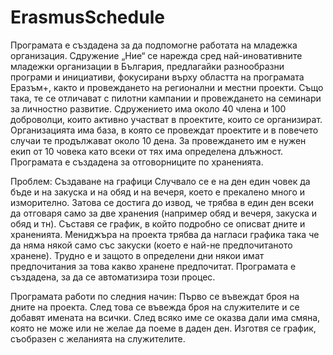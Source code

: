 # ErasmusSchedule
Програмата е създадена за да подпомогне работата на младежка организация. Сдружение „Ние“ се нарежда сред най-иновативните младежки организации в България, предлагайки разнообразни програми и инициативи, фокусирани върху областта на програмата Еразъм+, както и провеждането на регионални и местни проекти. Също така, те се отличават с пилотни кампании и провеждането на семинари за личностно развитие. Сдружението има около 40 члена и 100 доброволци, които активно участват в проектите, които се организират.
Организацията има база, в която се провеждат проектите и в повечето случаи те продължават около 10 дена. За провеждането им е нужен екип от 10 човека като всеки от тях има определена длъжност. Програмата е създадена за отговорниците по храненията.

Проблем: Създаване на графици
Случвало се е на ден един човек да бъде и на закуска и на обяд и на вечеря, което е прекалено много и изморително. Затова се достига до извод, че трябва в един ден всеки да отговаря само за две хранения (например обяд и вечеря, закуска и обяд и тн). Съставя се график, в който подробно се описват дните и храненията. Мениджъра на проекта трябва да нагласи графика така че да няма някой само със закуски (което е най-не предпочитаното хранене). Трудно е и защото в определени дни някои имат предпочитания за това какво хранене предпочитат. 
Програмата е създадена, за да се автоматизира този процес.

Програмата работи по следния начин:
Първо се въвеждат броя на дните на проекта. След това се въвежда броя на служителите и се добавят имената на всички. След всяко име се оказва дали има смяна, която не може или не желае да поеме в даден ден. Изготвя се график, съобразен с желанията на служителите.
